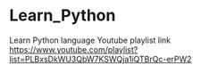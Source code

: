 # Learn_Python
Learn Python language
Youtube playlist link https://www.youtube.com/playlist?list=PLBxsDkWU3QbW7KSWQja1iQTBrQc-erPW2
